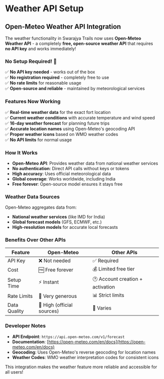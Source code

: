 # Weather API Setup

## Open-Meteo Weather API Integration

The weather functionality in Swarajya Trails now uses **Open-Meteo Weather API** - a completely **free, open-source weather API** that requires **no API key** and works immediately!

### No Setup Required! 🎉

✅ **No API key needed** - works out of the box  
✅ **No registration required** - completely free to use  
✅ **No rate limits** for reasonable usage  
✅ **Open-source and reliable** - maintained by meteorological services  

### Features Now Working

✅ **Real-time weather data** for the exact fort location  
✅ **Current weather conditions** with accurate temperature and wind speed  
✅ **16-day weather forecast** for planning future trips  
✅ **Accurate location names** using Open-Meteo's geocoding API  
✅ **Proper weather icons** based on WMO weather codes  
✅ **No API limits** for normal usage  

### How It Works

- **Open-Meteo API**: Provides weather data from national weather services
- **No authentication**: Direct API calls without keys or tokens
- **High accuracy**: Uses official meteorological data
- **Global coverage**: Works worldwide, including India
- **Free forever**: Open-source model ensures it stays free

### Weather Data Sources

Open-Meteo aggregates data from:
- **National weather services** (like IMD for India)
- **Global forecast models** (GFS, ECMWF, etc.)
- **High-resolution models** for accurate local forecasts

### Benefits Over Other APIs

| Feature | Open-Meteo | Other APIs |
|---------|------------|------------|
| API Key | ❌ Not needed | ✅ Required |
| Cost | 🆓 Free forever | 💰 Limited free tier |
| Setup Time | ⚡ Instant | 🕐 Account creation + activation |
| Rate Limits | 🔄 Very generous | 📊 Strict limits |
| Data Quality | 🎯 High (official sources) | 🎯 Varies |

### Developer Notes

- **API Endpoint**: `https://api.open-meteo.com/v1/forecast`
- **Documentation**: [https://open-meteo.com/en/docs](https://open-meteo.com/en/docs)
- **Geocoding**: Uses Open-Meteo's reverse geocoding for location names
- **Weather Codes**: WMO weather interpretation codes for consistent icons

This integration makes the weather feature more reliable and accessible for all users!
